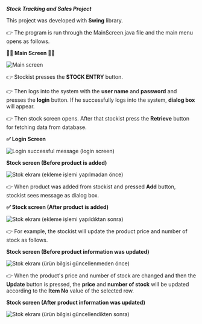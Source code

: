 ***Stock Tracking and Sales Project***

This project was developed with **Swing** library.

:point_right: The program is run through the MainScreen.java file and the main menu opens as follows.

**:tada::tada: Main Screen :tada::tada:**

![Main screen](https://user-images.githubusercontent.com/79416722/153661087-acf7a437-4f23-4f2a-8ce1-7ba2b7f756e0.PNG)

:point_right: Stockist presses the **STOCK ENTRY** button.

:point_right: Then logs into the system with the **user name** and **password** and presses the **login** button. If he successfully logs into the system, **dialog box** will appear.

:point_right: Then stock screen opens. After that stockist press the **Retrieve** button for fetching data from database.

**:white_check_mark: Login Screen**

![Login successful message (login screen)](https://user-images.githubusercontent.com/79416722/153662709-400015c1-7369-4fc9-867f-3a0cc38aa365.PNG)


**Stock screen (Before product is added)**

![Stok ekranı (ekleme işlemi yapılmadan önce)](https://user-images.githubusercontent.com/79416722/153663431-fa3087c8-9159-4fd6-b44d-db2ac0455bde.PNG)

:point_right: When product was added from stockist and pressed **Add** button, stockist sees message as dialog box.

**:white_check_mark: Stock screen (After product is added)**

![Stok ekranı (ekleme işlemi yapıldıktan sonra)](https://user-images.githubusercontent.com/79416722/153663726-0c7b339a-315b-4325-9d6f-4c401c1d57d7.PNG)


:point_right: For example, the stockist will update the product price and number of stock as follows. 

**Stock screen (Before product information was updated)**

![Stok ekranı (ürün bilgisi güncellenmeden önce)](https://user-images.githubusercontent.com/79416722/153664932-9129c6b1-1901-4d0a-8183-711fbc51436c.PNG)


:point_right: When the product's price and number of stock are changed and then the **Update** button is pressed, the **price** and **number of stock** will be updated according to the **Item No** value of the selected row.

**Stock screen (After product information was updated)**

![Stok ekranı (ürün bilgisi güncellendikten sonra)](https://user-images.githubusercontent.com/79416722/153664991-9abb9c88-0702-4ba2-92fa-c11234dae669.PNG)




